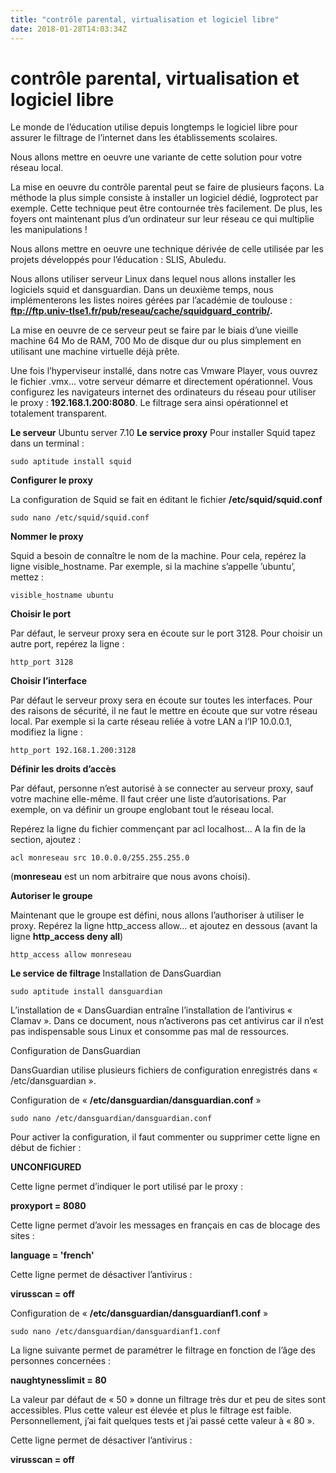 ```yaml
---
title: "contrôle parental, virtualisation et logiciel libre"
date: 2018-01-28T14:03:34Z
---
```


# contrôle parental, virtualisation et logiciel libre

Le monde de l’éducation utilise depuis longtemps le logiciel libre pour assurer le filtrage de l’internet dans les établissements scolaires.

Nous allons mettre en oeuvre une variante de cette solution pour votre réseau local.

La mise en oeuvre du contrôle parental peut se faire de plusieurs façons. La méthode la plus simple consiste à installer un logiciel dédié, logprotect par exemple. 
Cette technique peut être contournée très facilement. De plus, les foyers ont maintenant plus d’un ordinateur sur leur réseau ce qui multiplie les manipulations !

Nous allons mettre en oeuvre une technique dérivée de celle utilisée par les projets développés pour l’éducation : SLIS, Abuledu.

Nous allons utiliser serveur Linux dans lequel nous allons installer les logiciels squid et dansguardian. Dans un deuxième temps, nous implémenterons les listes noires gérées par l’académie de toulouse : **ftp://ftp.univ-tlse1.fr/pub/reseau/cache/squidguard_contrib/.**

La mise en oeuvre de ce serveur peut se faire par le biais d’une vieille machine 64 Mo de RAM, 700 Mo de disque dur ou plus simplement en utilisant une machine virtuelle déjà prête.

Une fois l’hyperviseur installé, dans notre cas Vmware Player, vous ouvrez le fichier .vmx... votre serveur démarre et directement opérationnel. 
Vous configurez les navigateurs internet des ordinateurs du réseau pour utiliser le proxy : **192.168.1.200:8080**. Le filtrage sera ainsi opérationnel et totalement transparent.

**Le serveur**
Ubuntu server 7.10
**Le service proxy**
Pour installer Squid tapez dans un terminal :

    sudo aptitude install squid

**Configurer le proxy**

La configuration de Squid se fait en éditant le fichier **/etc/squid/squid.conf**

    sudo nano /etc/squid/squid.conf

**Nommer le proxy**

Squid a besoin de connaître le nom de la machine. Pour cela, repérez la ligne visible_hostname. Par exemple, si la machine s’appelle ’ubuntu’, mettez :

    visible_hostname ubuntu

**Choisir le port**

Par défaut, le serveur proxy sera en écoute sur le port 3128. Pour choisir un autre port, repérez la ligne :

    http_port 3128

**Choisir l’interface**

Par défaut le serveur proxy sera en écoute sur toutes les interfaces. Pour des raisons de sécurité, il ne faut le mettre en écoute que sur votre réseau local. Par exemple si la carte réseau reliée à votre LAN a l’IP 10.0.0.1, modifiez la ligne :

    http_port 192.168.1.200:3128

**Définir les droits d’accès**

Par défaut, personne n’est autorisé à se connecter au serveur proxy, sauf votre machine elle-même. Il faut créer une liste d’autorisations. Par exemple, on va définir un groupe englobant tout le réseau local.

Repérez la ligne du fichier commençant par acl localhost... A la fin de la section, ajoutez :

    acl monreseau src 10.0.0.0/255.255.255.0

(**monreseau** est un nom arbitraire que nous avons choisi).

**Autoriser le groupe**

Maintenant que le groupe est défini, nous allons l’authoriser à utiliser le proxy. Repérez la ligne http_access allow... et ajoutez en dessous (avant la ligne **http_access deny all**)

    http_access allow monreseau

**Le service de filtrage**
Installation de DansGuardian

    sudo aptitude install dansguardian

L’installation de « DansGuardian entraîne l’installation de l’antivirus « Clamav ». Dans ce document, nous n’activerons pas cet antivirus car il n’est pas indispensable sous Linux et consomme pas mal de ressources.

Configuration de DansGuardian

DansGuardian utilise plusieurs fichiers de configuration enregistrés dans « /etc/dansguardian ».

Configuration de « **/etc/dansguardian/dansguardian.conf** »

    sudo nano /etc/dansguardian/dansguardian.conf

Pour activer la configuration, il faut commenter ou supprimer cette ligne en début de fichier :

**UNCONFIGURED**

Cette ligne permet d’indiquer le port utilisé par le proxy :

**proxyport = 8080**

Cette ligne permet d’avoir les messages en français en cas de blocage des sites :

**language = 'french'**

Cette ligne permet de désactiver l’antivirus :

**virusscan = off**

Configuration de « **/etc/dansguardian/dansguardianf1.conf** »

    sudo nano /etc/dansguardian/dansguardianf1.conf

La ligne suivante permet de paramétrer le filtrage en fonction de l’âge des personnes concernées :

**naughtynesslimit = 80**

La valeur par défaut de « 50 » donne un filtrage très dur et peu de sites sont accessibles. Plus cette valeur est élevée et plus le filtrage est faible. Personnellement, j’ai fait quelques tests et j’ai passé cette valeur à « 80 ».

Cette ligne permet de désactiver l’antivirus :

**virusscan = off**
